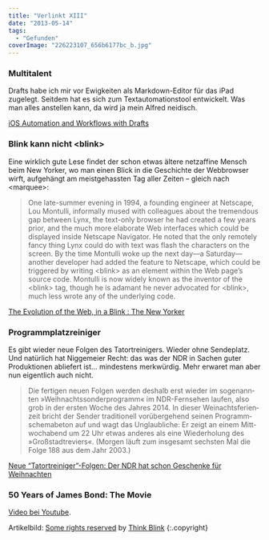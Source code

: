 ```yaml
---
title: "Verlinkt XIII"
date: "2013-05-14"
tags:
  - "Gefunden"
coverImage: "226223107_656b6177bc_b.jpg"
---
```


### Multitalent

Drafts habe ich mir vor Ewigkeiten als Markdown-Editor für das iPad zugelegt. Seitdem hat es sich zum Textautomationstool entwickelt. Was man alles anstellen kann, da wird ja mein Alfred neidisch.

[iOS Automation and Workflows with Drafts](http://www.macstories.net/reviews/ios-automation-and-workflows-with-drafts/)

### Blink kann nicht &lt;blink>

Eine wirklich gute Lese findet der schon etwas ältere netzaffine Mensch beim New Yorker, wo man einen Blick in die Geschichte der Webbrowser wirft, aufgehängt am meistgehassten Tag aller Zeiten – gleich nach &lt;marquee&gt;:

> One late-summer evening in 1994, a founding engineer at Netscape, Lou Montulli, informally mused with colleagues about the tremendous gap between Lynx, the text-only browser he had created a few years prior, and the much more elaborate Web interfaces which could be displayed inside Netscape Navigator. He noted that the only remotely fancy thing Lynx could do with text was flash the characters on the screen. By the time Montulli woke up the next day—a Saturday—another developer had added the feature to Netscape, which could be triggered by writing &lt;blink&gt; as an element within the Web page’s source code. Montulli is now widely known as the inventor of the &lt;blink&gt; tag, though he is adamant he never advocated for &lt;blink&gt;, much less wrote any of the underlying code.

[The Evolution of the Web, in a Blink : The New Yorker](http://www.newyorker.com/online/blogs/elements/2013/05/the-evolution-of-the-web-in-a-blink.html?currentPage=all)

### Programmplatzreiniger

Es gibt wieder neue Folgen des Tatortreinigers. Wieder ohne Sendeplatz. Und natürlich hat Niggemeier Recht: das was der NDR in Sachen guter Produktionen abliefert ist… mindestens merkwürdig. Mehr erwaret man aber nun eigentlich auch nicht.

> Die fer­ti­gen neuen Fol­gen wer­den des­halb erst wie­der im soge­nann­ten »Weih­nachts­son­der­pro­gramm« im NDR-Fernsehen lau­fen, also grob in der ers­ten Woche des Jah­res 2014. In die­ser Wein­achts­fe­ri­en­zeit bricht der Sen­der tra­di­tio­nell vor­über­ge­hend sei­nen Pro­gramm­schema­be­ton auf und wagt das Unglaub­li­che: Er zeigt an einem Mitt­woch­abend um 22 Uhr etwas ande­res als eine Wie­der­ho­lung des »Groß­stadt­re­viers«. (Mor­gen läuft zum ins­ge­samt sechs­ten Mal die Folge 188 aus dem Jahr 2003.)

[Neue “Tatortreiniger”-Folgen: Der NDR hat schon Geschenke für Weihnachten](http://www.stefan-niggemeier.de/blog/neue-tatortreiniger-folgen-der-ndr-hat-schon-geschenke-fuer-weihnachten/)

### 50 Years of James Bond: The Movie

[Video bei Youtube](https://www.youtube.com/watch?v=-1d69M3cVCM).

Artikelbild:  [Some rights reserved](http://creativecommons.org/licenses/by/2.0/) by [Think Blink](http://www.flickr.com/photos/think_blink/)  {:.copyright}

